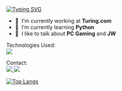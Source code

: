 <a href="https://git.io/typing-svg"><img src="https://readme-typing-svg.herokuapp.com?font=Fira+Code&duration=3000&pause=200&vCenter=true&width=435&lines=Hello;My+name+is+Paulo+Muniz;Nice+to+E-meet+you!" alt="Typing SVG" /></a>

- :office: &nbsp;I'm currently working at **Turing.com**
- :seedling: &nbsp;I’m currently learning **Python**
- :speech_balloon: &nbsp;I like to talk about **PC Gaming** and **JW**

Technologies Used:<br>
<img src="https://img.shields.io/badge/Python-FFD43B?style=for-the-badge&logo=python&logoColor=blue" />

Contact:<br>
<a href="https://www.linkedin.com/in/paulormuniz/">
  <img src="https://img.shields.io/badge/LinkedIn-0077B5?style=for-the-badge&logo=linkedin&logoColor=white" />
<a href="mailto:paulomuniz@gmail.com">
  <img src="https://img.shields.io/badge/Gmail-D14836?style=for-the-badge&logo=gmail&logoColor=white" />
  
  [![Top Langs](https://github-readme-stats.vercel.app/api/top-langs/?username=techmuniz&layout=compact)](https://github.com/anuraghazra/github-readme-stats)



